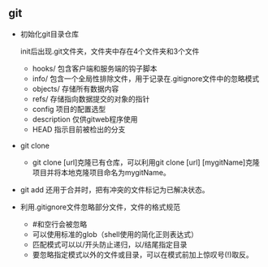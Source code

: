 ## git

+ 初始化git目录仓库

  init后出现.git文件夹，文件夹中存在4个文件夹和3个文件

  - hooks/ 包含客户端和服务端的钩子脚本
  - info/ 包含一个全局性排除文件，用于记录在.gitignore文件中的忽略模式
  - objects/ 存储所有数据内容
  - refs/ 存储指向数据提交的对象的指针
  - config 项目的配置选型
  - description 仅供gitweb程序使用
  - HEAD 指示目前被检出的分支

+ git clone
  - git clone [url]克隆已有仓库，可以利用git clone [url] [mygitName]克隆项目并将本地克隆项目命名为mygitName。

+ git add 还用于合并时，把有冲突的文件标记为已解决状态。

+ 利用.gitignore文件忽略部分文件，文件的格式规范
  - #和空行会被忽略
  - 可以使用标准的glob（shell使用的简化正则表达式）
  - 匹配模式可以以/开头防止递归，以/结尾指定目录
  - 要忽略指定模式以外的文件或目录，可以在模式前加上惊叹号(!)取反。

